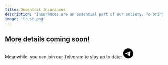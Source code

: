 ```yaml
---
title: Decentral Insurances
description: 'Insurances are an essential part of our society. To bring insurances to the unbanked, we want to build a decentral, transparent and cooperative-based insurance - built on blockchain - governed by the people.'
image: 'trust.png'
---
```


## More details coming soon!

Meanwhile, you can join our Telegram to stay up to date:
[<svg role="img" class="inline ml-2" style="color: #26A5E4;" heigth="32" width="32" viewBox="0 0 24 24" xmlns="http://www.w3.org/2000/svg"><title>Telegram</title><path d="M11.944 0A12 12 0 0 0 0 12a12 12 0 0 0 12 12 12 12 0 0 0 12-12A12 12 0 0 0 12 0a12 12 0 0 0-.056 0zm4.962 7.224c.1-.002.321.023.465.14a.506.506 0 0 1 .171.325c.016.093.036.306.02.472-.18 1.898-.962 6.502-1.36 8.627-.168.9-.499 1.201-.82 1.23-.696.065-1.225-.46-1.9-.902-1.056-.693-1.653-1.124-2.678-1.8-1.185-.78-.417-1.21.258-1.91.177-.184 3.247-2.977 3.307-3.23.007-.032.014-.15-.056-.212s-.174-.041-.249-.024c-.106.024-1.793 1.14-5.061 3.345-.48.33-.913.49-1.302.48-.428-.008-1.252-.241-1.865-.44-.752-.245-1.349-.374-1.297-.789.027-.216.325-.437.893-.663 3.498-1.524 5.83-2.529 6.998-3.014 3.332-1.386 4.025-1.627 4.476-1.635z"/></svg>](https://t.me/CardanoInAfrica)
